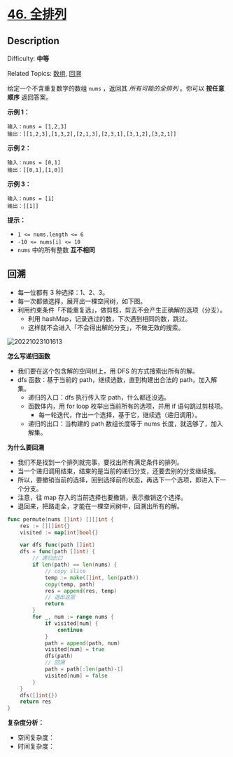 # [46. 全排列](https://leetcode.cn/problems/permutations/)

## Description

Difficulty: **中等**

Related Topics: [数组](https://leetcode.cn/tag/array/), [回溯](https://leetcode.cn/tag/backtracking/)

给定一个不含重复数字的数组 `nums` ，返回其 _所有可能的全排列_ 。你可以 **按任意顺序** 返回答案。

**示例 1：**

```
输入：nums = [1,2,3]
输出：[[1,2,3],[1,3,2],[2,1,3],[2,3,1],[3,1,2],[3,2,1]]
```

**示例 2：**

```
输入：nums = [0,1]
输出：[[0,1],[1,0]]
```

**示例 3：**

```
输入：nums = [1]
输出：[[1]]
```

**提示：**

- `1 <= nums.length <= 6`
- `-10 <= nums[i] <= 10`
- `nums` 中的所有整数 **互不相同**

## 回溯

- 每一位都有 3 种选择：1、2、3。
- 每一次都做选择，展开出一棵空间树，如下图。
- 利用约束条件「不能重复选」，做剪枝，剪去不会产生正确解的选项（分支）。
  - 利用 hashMap，记录选过的数，下次遇到相同的数，跳过。
  - 这样就不会进入「不会得出解的分支」，不做无效的搜索。

![20221023101613](https://cdn.jsdelivr.net/gh/Leiyi548/Figure-bed/img/20221023101613.png)

**怎么写递归函数**

- 我们要在这个包含解的空间树上，用 DFS 的方式搜索出所有的解。
- dfs 函数：基于当前的 path，继续选数，直到构建出合法的 path，加入解集。
  - 递归的入口：dfs 执行传入空 path，什么都还没选。
  - 函数体内，用 for loop 枚举出当前所有的选项，并用 if 语句跳过剪枝项。
    - 每一轮迭代，作出一个选择，基于它，继续选（递归调用）。
  - 递归的出口：当构建的 path 数组长度等于 nums 长度，就选够了，加入解集。

**为什么要回溯**

- 我们不是找到一个排列就完事，要找出所有满足条件的排列。
- 当一个递归调用结束，结束的是当前的递归分支，还要去别的分支继续搜。
- 所以，要撤销当前的选择，回到选择前的状态，再选下一个选项，即进入下一个分支。
- 注意，往 map 存入的当前选择也要撤销，表示撤销这个选择。
- 退回来，把路走全，才能在一棵空间树中，回溯出所有的解。

```go
func permute(nums []int) [][]int {
	res := [][]int{}
	visited := map[int]bool{}

	var dfs func(path []int)
	dfs = func(path []int) {
		// 递归出口
		if len(path) == len(nums) {
			// copy slice
			temp := make([]int, len(path))
			copy(temp, path)
			res = append(res, temp)
			// 退出这层
			return
		}
		for _, num := range nums {
			if visited[num] {
				continue
			}
			path = append(path, num)
			visited[num] = true
			dfs(path)
			// 回溯
			path = path[:len(path)-1]
			visited[num] = false
		}
	}
	dfs([]int{})
	return res
}
```

**复杂度分析：**

- 空间复杂度：
- 时间复杂度：
